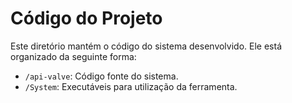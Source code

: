 # Código do Projeto

Este diretório mantém o código do sistema desenvolvido. Ele está organizado da seguinte forma:

- `/api-valve`: Código fonte do sistema.
- `/System`: Executáveis para utilização da ferramenta.
